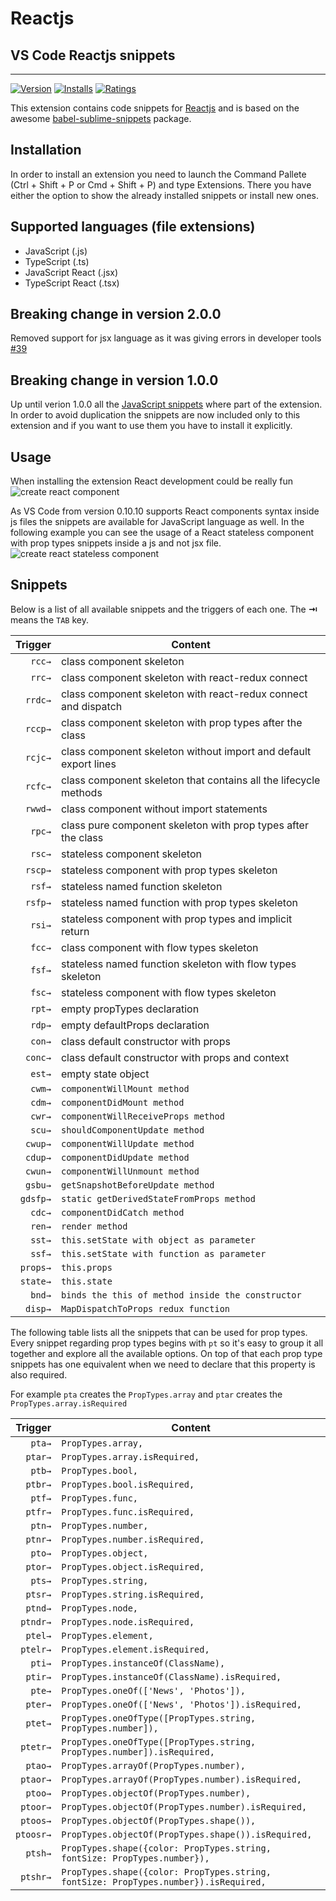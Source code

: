 # Reactjs

## VS Code Reactjs snippets

---

[![Version](https://vsmarketplacebadge.apphb.com/version/xabikos.ReactSnippets.svg)](https://marketplace.visualstudio.com/items?itemName=xabikos.ReactSnippets)
[![Installs](https://vsmarketplacebadge.apphb.com/installs/xabikos.ReactSnippets.svg)](https://marketplace.visualstudio.com/items?itemName=xabikos.ReactSnippets)
[![Ratings](https://vsmarketplacebadge.apphb.com/rating/xabikos.ReactSnippets.svg)](https://marketplace.visualstudio.com/items?itemName=xabikos.ReactSnippets)

This extension contains code snippets for [Reactjs][react] and is based on the awesome [babel-sublime-snippets][babelsublime] package.

## Installation

In order to install an extension you need to launch the Command Pallete (Ctrl + Shift + P or Cmd + Shift + P) and type Extensions.
There you have either the option to show the already installed snippets or install new ones.

## Supported languages (file extensions)

- JavaScript (.js)
- TypeScript (.ts)
- JavaScript React (.jsx)
- TypeScript React (.tsx)

## Breaking change in version 2.0.0

Removed support for jsx language as it was giving errors in developer tools [#39](https://github.com/xabikos/vscode-react/issues/39)

## Breaking change in version 1.0.0

Up until verion 1.0.0 all the [JavaScript snippets][javacript] where part of the extension. In order to avoid duplication
the snippets are now included only to this extension and if you want to use them you have to install it explicitly.

## Usage

When installing the extension React development could be really fun
![create react component](https://github.com/xabikos/vscode-react/raw/master/images/component.gif)

As VS Code from version 0.10.10 supports React components syntax inside js files the snippets are available for JavaScript language as well.
In the following example you can see the usage of a React stateless component with prop types snippets inside a js and not jsx file.
![create react stateless component](https://github.com/xabikos/vscode-react/raw/master/images/stateless.gif)

## Snippets

Below is a list of all available snippets and the triggers of each one. The **⇥** means the `TAB` key.

|  Trigger | Content                                                          |
| -------: | ---------------------------------------------------------------- |
|   `rcc→` | class component skeleton                                         |
|   `rrc→` | class component skeleton with react-redux connect                |
|  `rrdc→` | class component skeleton with react-redux connect and dispatch   |
|  `rccp→` | class component skeleton with prop types after the class         |
|  `rcjc→` | class component skeleton without import and default export lines |
|  `rcfc→` | class component skeleton that contains all the lifecycle methods |
|  `rwwd→` | class component without import statements                        |
|   `rpc→` | class pure component skeleton with prop types after the class    |
|   `rsc→` | stateless component skeleton                                     |
|  `rscp→` | stateless component with prop types skeleton                     |
|   `rsf→` | stateless named function skeleton                                |
|  `rsfp→` | stateless named function with prop types skeleton                |
|   `rsi→` | stateless component with prop types and implicit return          |
|   `fcc→` | class component with flow types skeleton                         |
|   `fsf→` | stateless named function skeleton with flow types skeleton       |
|   `fsc→` | stateless component with flow types skeleton                     |
|   `rpt→` | empty propTypes declaration                                      |
|   `rdp→` | empty defaultProps declaration                                   |
|   `con→` | class default constructor with props                             |
|  `conc→` | class default constructor with props and context                 |
|   `est→` | empty state object                                               |
|   `cwm→` | `componentWillMount method`                                      |
|   `cdm→` | `componentDidMount method`                                       |
|   `cwr→` | `componentWillReceiveProps method`                               |
|   `scu→` | `shouldComponentUpdate method`                                   |
|  `cwup→` | `componentWillUpdate method`                                     |
|  `cdup→` | `componentDidUpdate method`                                      |
|  `cwun→` | `componentWillUnmount method`                                    |
|  `gsbu→` | `getSnapshotBeforeUpdate method`                                 |
| `gdsfp→` | `static getDerivedStateFromProps method`                         |
|   `cdc→` | `componentDidCatch method`                                       |
|   `ren→` | `render method`                                                  |
|   `sst→` | `this.setState with object as parameter`                         |
|   `ssf→` | `this.setState with function as parameter`                       |
| `props→` | `this.props`                                                     |
| `state→` | `this.state`                                                     |
|   `bnd→` | `binds the this of method inside the constructor`                |
|  `disp→` | `MapDispatchToProps redux function`                              |

The following table lists all the snippets that can be used for prop types.
Every snippet regarding prop types begins with `pt` so it's easy to group it all together and explore all the available options.
On top of that each prop type snippets has one equivalent when we need to declare that this property is also required.

For example ```pta``` creates the ```PropTypes.array``` and ```ptar``` creates the ```PropTypes.array.isRequired```

| Trigger  | Content |
| -------: | ------- |
| `pta→`   | `PropTypes.array,` |
| `ptar→`  | `PropTypes.array.isRequired,` |
| `ptb→`   | `PropTypes.bool,` |
| `ptbr→`  | `PropTypes.bool.isRequired,` |
| `ptf→`   | `PropTypes.func,` |
| `ptfr→`  | `PropTypes.func.isRequired,` |
| `ptn→`   | `PropTypes.number,` |
| `ptnr→`  | `PropTypes.number.isRequired,` |
| `pto→`   | `PropTypes.object,` |
| `ptor→`  | `PropTypes.object.isRequired,` |
| `pts→`   | `PropTypes.string,` |
| `ptsr→`  | `PropTypes.string.isRequired,` |
| `ptnd→`  | `PropTypes.node,` |
| `ptndr→` | `PropTypes.node.isRequired,` |
| `ptel→`  | `PropTypes.element,` |
| `ptelr→` | `PropTypes.element.isRequired,` |
| `pti→`   | `PropTypes.instanceOf(ClassName),` |
| `ptir→`  | `PropTypes.instanceOf(ClassName).isRequired,` |
| `pte→`   | `PropTypes.oneOf(['News', 'Photos']),` |
| `pter→`  | `PropTypes.oneOf(['News', 'Photos']).isRequired,` |
| `ptet→`  | `PropTypes.oneOfType([PropTypes.string, PropTypes.number]),` |
| `ptetr→` | `PropTypes.oneOfType([PropTypes.string, PropTypes.number]).isRequired,` |
| `ptao→`  | `PropTypes.arrayOf(PropTypes.number),` |
| `ptaor→` | `PropTypes.arrayOf(PropTypes.number).isRequired,` |
| `ptoo→`  | `PropTypes.objectOf(PropTypes.number),` |
| `ptoor→` | `PropTypes.objectOf(PropTypes.number).isRequired,` |
| `ptoos→` | `PropTypes.objectOf(PropTypes.shape()),` |
| `ptoosr→`| `PropTypes.objectOf(PropTypes.shape()).isRequired,` |
| `ptsh→`  | `PropTypes.shape({color: PropTypes.string, fontSize: PropTypes.number}),` |
| `ptshr→` | `PropTypes.shape({color: PropTypes.string, fontSize: PropTypes.number}).isRequired,` |

[react]: https://facebook.github.io/react/
[babelsublime]: https://github.com/babel/babel-sublime-snippets
[javacript]: https://github.com/xabikos/vscode-javascript
